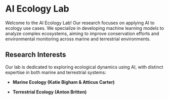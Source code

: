 # AI Ecology Lab

Welcome to the AI Ecology Lab! Our research focuses on applying AI to ecology use cases. We specialize in developing machine learning models to analyze complex ecosystems, aiming to improve conservation efforts and environmental monitoring across marine and terrestrial environments.

## Research Interests

Our lab is dedicated to exploring ecological dynamics using AI, with distinct expertise in both marine and terrestrial systems:

- **Marine Ecology (Katie Bigham & Atticus Carter)**

- **Terrestrial Ecology (Anton Britten)**
